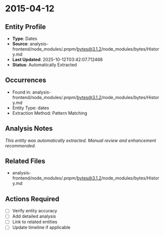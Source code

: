 # 2015-04-12

## Entity Profile
- **Type**: Dates
- **Source**: analysis-frontend/node_modules/.pnpm/bytes@3.1.2/node_modules/bytes/History.md
- **Last Updated**: 2025-10-12T03:42:07.712468
- **Status**: Automatically Extracted

## Occurrences
- Found in: analysis-frontend/node_modules/.pnpm/bytes@3.1.2/node_modules/bytes/History.md
- Entity Type: dates
- Extraction Method: Pattern Matching

## Analysis Notes
*This entity was automatically extracted. Manual review and enhancement recommended.*

## Related Files
- analysis-frontend/node_modules/.pnpm/bytes@3.1.2/node_modules/bytes/History.md

## Actions Required
- [ ] Verify entity accuracy
- [ ] Add detailed analysis
- [ ] Link to related entities
- [ ] Update timeline if applicable
